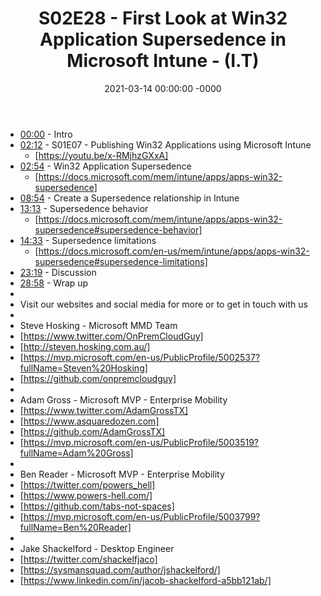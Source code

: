 ﻿---
layout: post
title: "S02E28 - First Look at Win32 Application Supersedence in Microsoft Intune - (I.T)"
date: 2021-03-14 00:00:00 -0000
categories:
---

 * [00:00](https://www.youtube.com/watch?v=M67kERi1i24&t=0s) - Intro
 * [02:12](https://www.youtube.com/watch?v=M67kERi1i24&t=132s) - S01E07 - Publishing Win32 Applications using Microsoft Intune
   - [https://youtu.be/x-RMjhzGXxA]
 * [02:54](https://www.youtube.com/watch?v=M67kERi1i24&t=174s) - Win32 Application Supersedence
   - [https://docs.microsoft.com/mem/intune/apps/apps-win32-supersedence]
 * [08:54](https://www.youtube.com/watch?v=M67kERi1i24&t=534s) - Create a Supersedence relationship in Intune
 * [13:13](https://www.youtube.com/watch?v=M67kERi1i24&t=793s) - Supersedence behavior
   -  [https://docs.microsoft.com/mem/intune/apps/apps-win32-supersedence#supersedence-behavior]
 * [14:33](https://www.youtube.com/watch?v=M67kERi1i24&t=873s) - Supersedence limitations
   -  [https://docs.microsoft.com/en-us/mem/intune/apps/apps-win32-supersedence#supersedence-limitations]
 * [23:19](https://www.youtube.com/watch?v=M67kERi1i24&t=1399s) - Discussion
 * [28:58](https://www.youtube.com/watch?v=M67kERi1i24&t=1738s) - Wrap up
 * 
 * Visit our websites and social media for more or to get in touch with us
 * 
 * Steve Hosking - Microsoft MMD Team
 * [https://www.twitter.com/OnPremCloudGuy]
 * [http://steven.hosking.com.au/]
 * [https://mvp.microsoft.com/en-us/PublicProfile/5002537?fullName=Steven%20Hosking]
 * [https://github.com/onpremcloudguy]
 * 
 * Adam Gross - Microsoft MVP - Enterprise Mobility
 * [https://www.twitter.com/AdamGrossTX]
 * [https://www.asquaredozen.com]
 * [https://github.com/AdamGrossTX]
 * [https://mvp.microsoft.com/en-us/PublicProfile/5003519?fullName=Adam%20Gross]
 * 
 * Ben Reader - Microsoft MVP - Enterprise Mobility
 * [https://twitter.com/powers_hell]
 * [https://www.powers-hell.com/]
 * [https://github.com/tabs-not-spaces]
 * [https://mvp.microsoft.com/en-us/PublicProfile/5003799?fullName=Ben%20Reader]
 * 
 * Jake Shackelford - Desktop Engineer
 * [https://twitter.com/shackelfjaco]
 * [https://sysmansquad.com/author/jshackelford/]
 * [https://www.linkedin.com/in/jacob-shackelford-a5bb121ab/]
